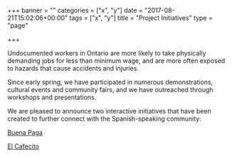 +++
banner = ""
categories = ["x", "y"]
date = "2017-08-21T15:02:06+00:00"
tags = ["x", "y"]
title = "Project Initiatives"
type = "page"

+++


Undocumented workers in Ontario are more likely to take physically demanding jobs for less than minimum wage, and are more often exposed to hazards that cause accidents and injuries.

Since early spring, we have participated in numerous demonstrations, cultural events and community fairs, and we have outreached through workshops and presentations.

We are pleased to announce two interactive initiatives that have been created to further connect with the Spanish-speaking community:

[Buena Paga](http://workers-safety.ca/features/project/buena-paga/)

[El Cafecito](http://workers-safety.ca/features/project/el-cafecito/)